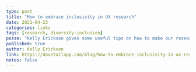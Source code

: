 ```yaml
---
type: post
title: "How to embrace inclusivity in UX research"
date: 2021-04-23
categories: links
tags: [research, diversity-inclusion]
posse: "Kelly Erickson gives some useful tips on how to make our research more inclusive."
published: true
author: Kelly Erickson
link: https://dovetailapp.com/blog/how-to-embrace-inclusivity-in-ux-research/
notes: false
---
```

